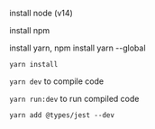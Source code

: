 install node (v14)

install npm

install yarn, npm install yarn --global

`yarn install`

`yarn dev` to compile code

`yarn run:dev` to run compiled code

`yarn add @types/jest --dev`